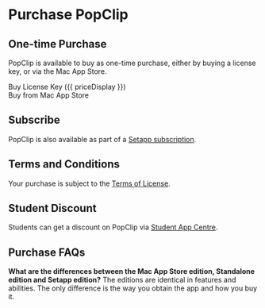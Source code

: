 # Purchase PopClip

## One-time Purchase

PopClip is available to buy as one-time purchase, either by buying a license
key, or via the Mac App Store.

<div class="container">
    <div class="box">
			<a :href="buyLink" :target="buyTarget" @click="buyClicked">
				Buy License Key ({{ priceDisplay }})
			</a>
		</div>
    <div class="box">
			<a :href="masLink" target="_blank">Buy from Mac App Store</a>
		</div>
</div>

## Subscribe

PopClip is also available as part of a
[Setapp subscription](https://go.setapp.com/stp304?refAppId=159&refVendorId=92).

<setapp-custom-banner iconUrl="/icon512.png" appName="PopClip" appId="159" vendorId="92"></setapp-custom-banner>

## Terms and Conditions

Your purchase is subject to the [Terms of License](/terms).

## Student Discount

Students can get a discount on PopClip via
[Student App Centre](https://studentappcentre.com/app/popclip).

## Purchase FAQs

**What are the differences between the Mac App Store edition, Standalone edition
and Setapp edition?** The editions are identical in features and abilities. The
only difference is the way you obtain the app and how you buy it.

<script setup>
	import { onMounted, ref, computed } from 'vue'
	import { loadScript } from '/buy-src/loadScript.ts'
	import { getCountryInfo } from '/buy-src/getCountryInfo.ts'
	import { getMacAppStoreLink } from '/buy-src/getMacAppStoreLink.ts'
	import * as config from '/buy-src/config.json'

	// vue refs
	const countryCode = ref("")
	const countryName = ref("")
	const appStoreCode = ref("")
	const paddlePrice = ref("")

	const isLizhi = computed(() => config.lizhi.countries.includes(countryCode.value));
	const priceDisplay = computed(() => {
  	if (countryCode.value === "") {
			return "Loading price..."
		}
		function adjustPriceForDisplay(price) {
			return price.endsWith('.00') ? price.substring(0, price.length - 3) : price;
		}
		const price = isLizhi.value ? config.lizhi.price : adjustPriceForDisplay(paddlePrice.value);
		return `${getFlagEmoji(countryCode.value)} ${price}`
	});
	const buyLink = computed(() => isLizhi.value ? config.lizhi.storeUrl : "#!");
	const buyTarget = computed(() => isLizhi.value ? "_blank" : "");
	const masLink = computed(() => getMacAppStoreLink(
		config.apple.appId, config.apple.slug, appStoreCode.value
	));

	function buyClicked(event) {
		if (isLizhi.value) {
			console.log(`Not opening Paddle checkout`);
		} else {
			console.log("Opening Paddle checkout");
			Paddle.Checkout.open({ product: config.paddle.productId });
		}
	}

	function getFlagEmoji(countryCode) {
		const codePoints = countryCode
			.toUpperCase()
			.split('')
			.map(char => 127397 + char.charCodeAt());
		return String.fromCodePoint(...codePoints);
	}

	onMounted(async () => {
		loadScript("/external-js/setapp.js");

		// only call paddle setup when script is first loaded, not on subsequent navigations
		if (await loadScript("/external-js/paddle.js")) {
			Paddle.Setup({ vendor: config.paddle.vendorId, eventCallback: function(args) {
				console.log("Paddle event", args);
			}});
		}

		Paddle.Product.Prices(config.paddle.productId, function(prices) {
			console.log("paddle prices", prices);
			countryCode.value = prices.country;
			paddlePrice.value = prices.price.gross;
			const info = getCountryInfo(prices.country);
			console.log("getCountryInfo", info);
			countryName.value = info.countryName;
			appStoreCode.value = info.appStoreCode;
		});
	});
</script>
